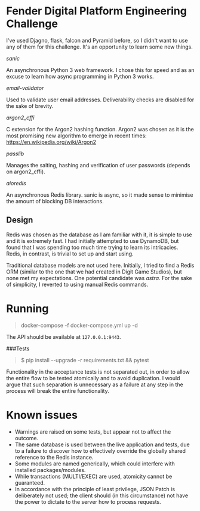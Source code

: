 # Fender Digital Platform Engineering Challenge

I've used Djagno, flask, falcon and Pyramid before, so I didn't want to use any of them for this challenge. It's an opportunity to learn some new things.

*sanic*

An asynchronous Python 3 web framework. I chose this for speed and as an excuse to learn how async programming in Python 3 works.

*email-validator*

Used to validate user email addresses. Deliverability checks are disabled for the sake of brevity.

*argon2_cffi*

C extension for the Argon2 hashing function. Argon2 was chosen as it is the most promising new algorithm to emerge in recent times: https://en.wikipedia.org/wiki/Argon2

*passlib*

Manages the salting, hashing and verification of user passwords (depends on argon2_cffi).

*aioredis*

An asynchronous Redis library. sanic is async, so it made sense to minimise the amount of blocking DB interactions.


## Design

Redis was chosen as the database as I am familiar with it, it is simple to use and it is extremely fast. I had initially attempted to use DynamoDB, but found that I was spending too much time trying to learn its intricacies. Redis, in contrast, is trivial to set up and start using.

Traditional database models are not used here. Initially, I tried to find a Redis ORM (similar to the one that we had created in Digit Game Studios), but none met my expectations. One potential candidate was *astra*. For the sake of simplicity, I reverted to using manual Redis commands.


# Running
> docker-compose -f docker-compose.yml up -d

The API should be available at `127.0.0.1:9443`.

###Tests
> $ pip install --upgrade -r requirements.txt && pytest

Functionality in the acceptance tests is not separated out, in order to allow the entire flow to be tested atomically and to avoid duplication. I would argue that such separation is unnecessary as a failure at any step in the process will break the entire functionality.


# Known issues

* Warnings are raised on some tests, but appear not to affect the outcome.
* The same database is used between the live application and tests, due to a failure to discover how to effectively override the globally shared reference to the Redis instance.
* Some modules are named generically, which could interfere with installed packages/modules.
* While transactions (MULTI/EXEC) are used, atomicity cannot be guaranteed.
* In accordance with the principle of least privilege, JSON Patch is deliberately not used; the client should (in this circumstance) not have the power to dictate to the server how to process requests.
